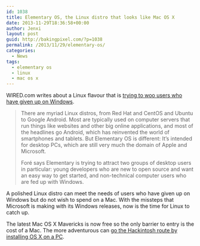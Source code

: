 ```yaml
---
id: 1038
title: Elementary OS, the Linux distro that looks like Mac OS X
date: 2013-11-29T18:36:58+00:00
author: Jenxi
layout: post
guid: http://bakingpixel.com/?p=1038
permalink: /2013/11/29/elementary-os/
categories:
  - News
tags:
  - elementary os
  - linux
  - mac os x
---
```

WIRED.com writes about a Linux flavour that is [trying to woo users who have given up on Windows](http://www.wired.com/wiredenterprise/2013/11/elementaryos/all/1).

> There are myriad Linux distros, from Red Hat and CentOS and Ubuntu to Google Android. Most are typically used on computer servers that run things like websites and other big online applications, and most of the headlines go Android, which has reinvented the world of smartphones and tablets. But Elementary OS is different: It’s intended for desktop PCs, which are still very much the domain of Apple and Microsoft.
> 
> Foré says Elementary is trying to attract two groups of desktop users in particular: young developers who are new to open source and want an easy way to get started, and non-technical computer users who are fed up with Windows. 

A polished Linux distro can meet the needs of users who have given up on Windows but do not wish to spend on a Mac. With the missteps that Microsoft is making with its Windows releases, now is the time for Linux to catch up.

The latest Mac OS X Mavericks is now free so the only barrier to entry is the cost of a Mac. The more adventurous can [go the Hackintosh route by installing OS X on a PC](http://www.redmondpie.com/how-to-install-os-x-mavericks-hackintosh-on-pc-tutorial/).